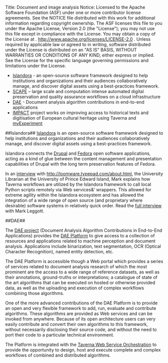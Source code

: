 Title:     Document and image analysis
Notice:    Licensed to the Apache Software Foundation (ASF) under one
           or more contributor license agreements.  See the NOTICE file
           distributed with this work for additional information
           regarding copyright ownership.  The ASF licenses this file
           to you under the Apache License, Version 2.0 (the
           "License"); you may not use this file except in compliance
           with the License.  You may obtain a copy of the License at
           .
             http://www.apache.org/licenses/LICENSE-2.0
           .
           Unless required by applicable law or agreed to in writing,
           software distributed under the License is distributed on an
           "AS IS" BASIS, WITHOUT WARRANTIES OR CONDITIONS OF ANY
           KIND, either express or implied.  See the License for the
           specific language governing permissions and limitations
           under the License.

 - [Islandora][1] - an open-source software framework designed to help institutions and organizations and 
   their audiences collaboratively manage, and discover digital assets using a best-practices framework.
 - [SCAPE][2] – large scale and computation intense automated digital preservation and quality assurance workflows
      on a cloud infrastructure
 - [DAE][3] - Document analysis algorithm contributions in end-to-end applications
 - [IMPACT][4] project works on improving access to historical texts and digitisation of European cultural 
      heritage using Taverna and [myExperiment][5]

<a name="islandora"></a>
##Islandora##
[Islandora][6] is an open-source software framework designed to help institutions and organizations and their 
   audiences collaboratively manage, and discover digital assets using a best-practices framework.

Islandora connects the [Drupal][7] and [Fedora][8] open software applications, acting as a kind of glue between 
   the content management and presentation capabilities of Drupal with the long term preservation features of 
   Fedora.

In an [interview][9] with http://loomware.typepad.com/about.html, the University Librarian at the University of 
   Prince Edward Island, Mark explains how Taverna workflows are utilized by the Islandora framework to 
   call local Python scripts remotely via Web services&' wrappers. 
This allowed for extreme agility within the Islandora ecosystem and has allowed the integration of a wide range 
   of open source (and proprietary where desirable) software systems in relatively quick order. 
Read the [full interview][10] with Mark Leggott.

<a name="dae"></a>
##DAE##

The [DAE project][11] (Document Analysis Algorithm Contributions in End-to-End Applications) provides the 
   [DAE Platform][12] to give access to a collection of resources and applications related to machine perception
   and document analysis. 
   Applications include binarization, text segmentation, OCR (Optical Character Recognition), 
      named entity detection, etc.

The DAE Platform is accessible though a Web portal which provides a series of services related to document 
   analysis research of  which the most prominent are the access to a wide range of reference datasets, 
   as well as their annotations, ground-truths or  interpretations; a catalogue of state of the art algorithms 
   that can be  executed on hosted or otherwise provided data, as well as the uploading  and execution of 
   complex workflows combining those algorithms.

One of the more advanced contributions of the DAE Platform is to provide  an open and very flexible framework to
    add, run, evaluate and contribute  algorithms. These algorithms are provided as Web services and can be
   invoked from anywhere. 
Because of its open architecture users can very  easily contribute and convert their own algorithms to this 
   framework,  without necessarily disclosing their source code, and without the need  to port their code to 
   a particular technical environment.

The Platform is integrated with the [Taverna Web Service Orchestration][13] to provide the opportunity to 
   design, host and execute  complete and complex workflows of combined and distributed algorithms.


  [1]: #islandora
  [2]: /introduction/related-projects#scape
  [3]: #dae
  [4]: /introduction/taverna-in-use/social-sciences#impact
  [5]: http://www.myexperiment.org/
  [6]: http://islandora.ca/
  [7]: http://drupal.org/
  [8]: http://www.fedora-commons.org/
  [9]: http://blogs.loc.gov/digitalpreservation/2013/03/islandoras-open-source-ecosystem-and-digital-preservation-an-interview-with-mark-leggott/
  [10]: http://blogs.loc.gov/digitalpreservation/2013/03/islandoras-open-source-ecosystem-and-digital-preservation-an-interview-with-mark-leggott/
  [11]: http://dae.cse.lehigh.edu/DAE/
  [12]: http://sourceforge.net/apps/mediawiki/daeplatform/index.php?title=Platform_Architecture
  [13]: http://sourceforge.net/apps/mediawiki/daeplatform/index.php?title=Platform_Architecture#Web_Service_Orchestration